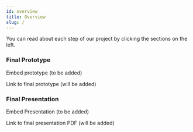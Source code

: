 ```yaml
---
id: overview
title: Overview
slug: /
---
```


You can read about each step of our project by clicking the sections on the left.

### Final Prototype

Embed prototype (to be added)

Link to final prototype (will be added)

### Final Presentation

Embed Presentation (to be added)

Link to final presentation PDF (will be added)


